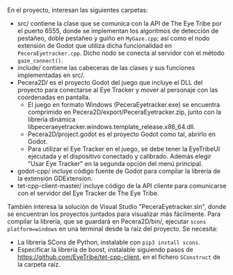 En el proyecto, interesan las siguientes carpetas:
- src/ contiene la clase que se comunica con la API de The Eye Tribe por el puerto 6555, donde se implementan los algoritmos de detección de pestañeo, doble pestañeo y guiño en `MyGaze.cpp`; así como el nodo extensión de Godot que utiliza dicha funcionalidad en `PeceraEyetracker.cpp`. Dicho nodo se conecta al servidor con el método `gaze_connect()`.
- include/ contiene las cabeceras de las clases y sus funciones implementadas en src/.
- Pecera2D/ es el proyecto Godot del juego que incluye el DLL del proyecto para conectarse al Eye Tracker y mover al personaje con las coordenadas en pantalla.
  - El juego en formato Windows (PeceraEyetracker.exe) se encuentra comprimido en Pecera2D/export/PeceraEyetracker.zip, junto con la librería dinámica libpeceraeyetracker.windows.template_release.x86_64.dll.
  - Pecera2D/project.godot es el proyecto Godot como tal, abrirlo en Godot.
  - Para utilizar el Eye Tracker en el juego, se debe tener la EyeTribeUI ejecutada y el dispositivo conectado y calibrado. Además elegir "Usar Eye Tracker" en la segunda opción del menú principal.
- godot-cpp/ incluye código fuente de Godot para compilar la librería de la extensión GDExtension.
- tet-cpp-client-master/ incluye código de la API cliente para comunicarse con el servidor del Eye Tracker de The Eye Tribe.

También interesa la solución de Visual Studio "PeceraEyetracker.sln", donde se encuentran los proyectos juntados para visualizar más fácilmente.
Para compilar la librería, que se guardará en Pecera2D/bin/, ejecutar `scons platform=windows` en una terminal desde la raíz del proyecto. Se necesita:
- La librería SCons de Python, instalable con `pip3 install scons`.
- Especificar la librería de boost, instalable siguiendo pasos de https://github.com/EyeTribe/tet-cpp-client, en el fichero `SConstruct` de la carpeta raíz.
